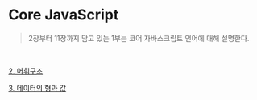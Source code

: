 # Core JavaScript
> 2장부터 11장까지 담고 있는 1부는 코어 자바스크립트 언어에 대해 설명한다.

<br>

[2. 어휘구조](https://github.com/ljk9410/Javascript/tree/master/%ED%95%B5%EC%8B%AC%EA%B0%80%EC%9D%B4%EB%93%9C/Core_JavaScript/2.%EC%96%B4%ED%9C%98%EA%B5%AC%EC%A1%B0)

[3. 데이터의 형과 값]()

